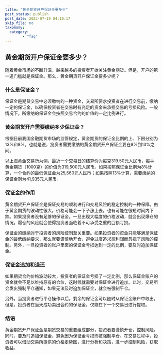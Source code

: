 ```yaml
---
title: "黄金期货开户保证金要多少"
post_status: publish
post_date: 2023-07-19 04:10:17
skip_file: no
taxonomy:
  category:
        - "faq"
---
```


## 黄金期货开户保证金要多少？

随着黄金市场的不断升温，越来越多的投资者开始关注黄金期货。但是，开户的第一道门槛就是保证金。那么，黄金期货开户保证金要多少呢？

### 什么是保证金？

保证金是期货交易中必须缴纳的一种资金，交易所要求投资者在进行交易前，缴纳一定的保证金，以确保投资者在交易时有充足的资金来承担交易的亏损风险。一般情况下，所缴纳的保证金会按照交易合约的价值的一定比例进行。

### 黄金期货开户需要缴纳多少保证金？

根据目前我国金融期货市场的监管规定，黄金期货的保证金比例的上、下限分别为13%和8%。也就是说，投资者需要缴纳的黄金期货开户保证金要在8%到13%之间。

以上海黄金交易所为例，最近一个交易日的结算价为每克319.50元人民币，每手黄金期货（1000克）的价值为319,500元人民币。如果按照保证金比例为8%计算，一个合约的最低保证金为25,560元人民币；如果按照13%计算，需要缴纳的保证金则为41,935元人民币。

### 保证金的作用

黄金期货开户保证金是保证交易的顺利进行和交易风险的稳定控制的一种保障。由于黄金期货的波动性很大，价格可能会一下子涨上去，也有可能在很短时间内下跌。如果投资者没有足够的保证金，一旦出现大幅度的价格波动，就会出现爆仓的情况。爆仓的风险就会使得投资者面临着不可承受之重的巨额亏损。

保证金的缴纳对于投资者的风险控制至关重要。如果投资者的资金只能够满足保证金的最低缴纳要求，那么就要谨慎地开仓，避免过度追求高利润而忽视了风险的控制。另外，一旦投资者的账户里面的保证金亏损达到一定的比例，要及时追加保证金。

### 保证金追加和退还

如果期货合约价格波动较大，投资者的保证金亏损了一定比例，那么保证金账户的资金就会不足以维持原有的仓位，这时候就需要对保证金进行追加。此时，交易所会发出强制平仓通知，如果无法及时追加保证金，就会被强制平仓。

另外，当投资者进行平仓操作以后，剩余的保证金可以随时从保证金账户中取出。但是，投资者在当天成功卖出合约的保证金，仅能在下一个交易日进行提取。

### 结语

黄金期货开户保证金是期货交易的重要组成部分，投资者要谨慎开仓，控制风险。同时，要及时追加保证金，避免因为保证金亏损而被强制平仓。在交易过程中，投资者可以借助交易所提供的价格走势图，进行分析和决策，进一步控制风险，获取收益。
